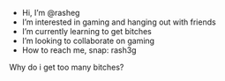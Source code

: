 - Hi, I’m @rasheg
- I’m interested in gaming and hanging out with friends
- I’m currently learning to get bitches
- I’m looking to collaborate on gaming
- How to reach me, snap: rash3g

<!---
rasheg/rasheg is a ✨ special ✨ repository because its `README.md` (this file) appears on your GitHub profile.
You can click the Preview link to take a look at your changes.
--->
Why do i get too many bitches?
